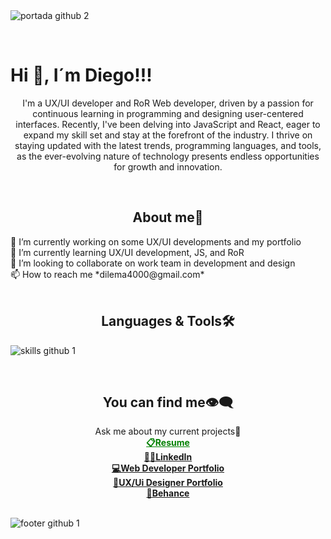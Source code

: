 </br></br>
![portada github 2](https://github.com/DIGORACCOON4279/DIGORACCOON4279/assets/88150970/b9a84d56-5350-436d-9c01-a030581be6e8)

</br>
<div aling="center">
    <h1 align="left"><b>Hi 👋, I´m Diego!!!</b></h1>
<p align="center">I'm a UX/UI developer and RoR Web developer, driven by a passion for continuous learning in programming and designing user-centered interfaces. Recently, I've been delving into JavaScript and React, eager to expand my skill set and stay at the forefront of the industry. I thrive on staying updated with the latest trends, programming languages, and tools, as the ever-evolving nature of technology presents endless opportunities for growth and innovation.

</p>
</div>
</br>

<div align="center">
    <h2><b>About me🧒</b></h2>
    <div align="left">
        🔭 I’m currently working on some UX/UI developments and my portfolio </br>
        🌱 I’m currently learning UX/UI development, JS, and RoR </br>
        👯 I’m looking to collaborate on work team in development and design </br>
        📫 How to reach me *dilema4000@gmail.com*
    </div>
</div>

</br>

<h2 align="center"><b>Languages & Tools🛠</b></h2>

![skills github 1](https://github.com/DIGORACCOON4279/DIGORACCOON4279/assets/88150970/ad1e5ce1-c493-44b8-bea1-49eeccf9be01)

</br>

<div align="center">
    <h2><b>You can find me👁‍🗨</b></h2>
        Ask me about my current projects💬</br>
        <a style="color:green;" href="https://github.com/user-attachments/files/16515548/Resume.-.Diego.Marin.pdf">
            <b>📋Resume</b>
        </a> </br>
        <a href="https://www.linkedin.com/in/diegomarinmora/">
            <b>👨‍🎓LinkedIn</b>
        </a> </br>
          <a href="https://portfolioraccoon.netlify.app/">
             <b>💻Web Developer Portfolio</b>
         </a></br>
         <a href="https://design-portfolio-smoky.vercel.app/">
             <b>🎫UX/Ui Designer Portfolio</b>
         </a></br>
         <a href="https://www.behance.net/diegomarin21">
             <b>🎨Behance</b>
         </a></br>
    
 </div>

 
</br>  

![footer github 1](https://github.com/DIGORACCOON4279/DIGORACCOON4279/assets/88150970/34713c3e-9213-4309-80c0-7130733973f2)

